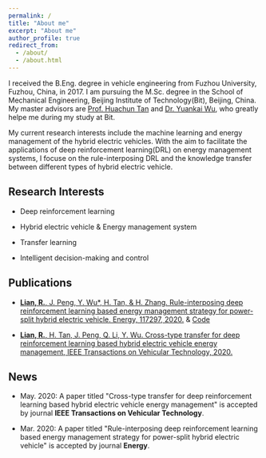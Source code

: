```yaml
---
permalink: /
title: "About me"
excerpt: "About me"
author_profile: true
redirect_from: 
  - /about/
  - /about.html
---
```

I received the B.Eng. degree in vehicle engineering from Fuzhou University, Fuzhou, China, in 2017. I am pursuing the M.Sc. degree in the School of Mechanical Engineering, Beijing Institute of Technology(Bit), Beijing, China. My master advisors are [Prof. Huachun Tan](https://tc.seu.edu.cn/2019/1022/c25722a291907/page.htm) and [Dr. Yuankai Wu](http://Kaimaoge.github.io/), who greatly helpe me during my study at Bit.

My current research interests include the machine learning and energy management of the hybrid electric vehicles. With the aim to facilitate the applications of deep reinforcement learning(DRL) on energy management systems, I focuse on the rule-interposing DRL and the knowledge transfer between different types of hybrid electric vehicle. 


## Research Interests

* Deep reinforcement learning

* Hybrid electric vehicle & Energy management system

* Transfer learning

* Intelligent decision-making and control 

## Publications

* [**Lian, R.**, J. Peng, Y. Wu*, H. Tan, & H. Zhang. Rule-interposing deep reinforcement learning based energy management strategy for power-split hybrid electric vehicle. Energy, 117297, 2020.](https://reader.elsevier.com/reader/sd/pii/S0360544220304047?token=B70E6384D7093CAEC7BC9C8D4E005696F260B15D5BC83F0E1349CD2D82DE1F5111D6000746121629006098B3A4FF2BB5) & [Code](https://github.com/lryz0612/Deep-reinforcement-learning-based-energy-management-strategy-for-hybrid-electric-vehicle)

* [**Lian, R.**, H. Tan, J. Peng, Q. Li, Y. Wu. Cross-type transfer for deep reinforcement learning based hybrid electric vehicle energy management, IEEE Transactions on Vehicular Technology, 2020.](https://ieeexplore.ieee.org/stamp/stamp.jsp?tp=&arnumber=9105110) 


## News

* May. 2020: A paper titled "Cross-type transfer for deep reinforcement learning based hybrid electric vehicle energy management" is accepted by journal **IEEE Transactions on Vehicular Technology**.

* Mar. 2020: A paper titled "Rule-interposing deep reinforcement learning based energy management strategy for power-split hybrid electric vehicle" is accepted by journal **Energy**.
